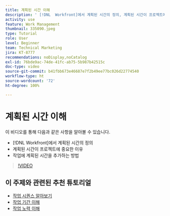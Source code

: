```yaml
---
title: 계획된 시간 이해
description: ' [!DNL  Workfront]에서 계획된 시간의 정의, 계획된 시간이 프로젝트에 중요한 이유, 계획된 시간을 작업에 추가하는 방법을 알아봅니다.'
activity: use
feature: Work Management
thumbnail: 335090.jpeg
type: Tutorial
role: User
level: Beginner
team: Technical Marketing
jira: KT-8777
recommendations: noDisplay,noCatalog
exl-id: 76bde9ac-74de-41fc-ab75-5b987b42515c
doc-type: video
source-git-commit: b41fbb673e46687e7f2b49ee77bc026d22774540
workflow-type: ht
source-wordcount: '72'
ht-degree: 100%

---
```


# 계획된 시간 이해

이 비디오를 통해 다음과 같은 사항을 알아볼 수 있습니다.

* [!DNL  Workfront]에서 계획된 시간의 정의
* 계획된 시간이 프로젝트에 중요한 이유
* 작업에 계획된 시간을 추가하는 방법

>[!VIDEO](https://video.tv.adobe.com/v/335090/?quality=12&learn=on)


<!---
learn more urls:
Overview of task duration and duration type
Planned hours overview
--->

## 이 주제와 관련된 추천 튜토리얼

* [작업 시퀀스 알아보기](https://experienceleague.adobe.com/ko/docs/workfront-learn/tutorials-workfront/manage-work/tasks/learn-to-sequence-tasks)
* [작업 기간 이해](https://experienceleague.adobe.com/ko/docs/workfront-learn/tutorials-workfront/manage-work/tasks/understand-task-durations)
* [작업 노력 이해](https://experienceleague.adobe.com/ko/docs/workfront-learn/tutorials-workfront/manage-work/tasks/understand-work-effort)

